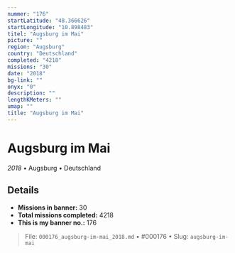 ```yaml
---
nummer: "176"
startLatitude: "48.366626"
startLongitude: "10.898483"
titel: "Augsburg im Mai"
picture: ""
region: "Augsburg"
country: "Deutschland"
completed: "4218"
missions: "30"
date: "2018"
bg-link: ""
onyx: "0"
description: ""
lengthKMeters: ""
umap: ""
title: "Augsburg im Mai"
---
```

# Augsburg im Mai

*2018* • Augsburg • Deutschland



## Details

- **Missions in banner:** 30
- **Total missions completed:** 4218
- **This is my banner no.:** 176





> File: `000176_augsburg-im-mai_2018.md` • #000176 • Slug: `augsburg-im-mai`
